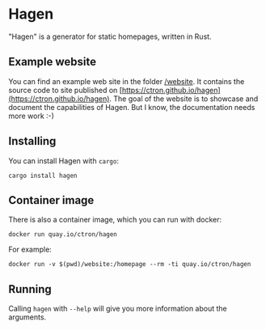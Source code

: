 # Hagen

"Hagen" is a generator for static homepages, written in Rust.

## Example website

You can find an example web site in the folder [/website](website). It contains
the source code to site published on [https://ctron.github.io/hagen](https://ctron.github.io/hagen).
The goal of the website is to showcase and document the capabilities of Hagen.
But I know, the documentation needs more work :-)

## Installing

You can install Hagen with `cargo`:

    cargo install hagen

## Container image

There is also a container image, which you can run with docker:

    docker run quay.io/ctron/hagen

For example:

    docker run -v $(pwd)/website:/homepage --rm -ti quay.io/ctron/hagen

## Running

Calling `hagen` with `--help` will give you more information about the
arguments.
